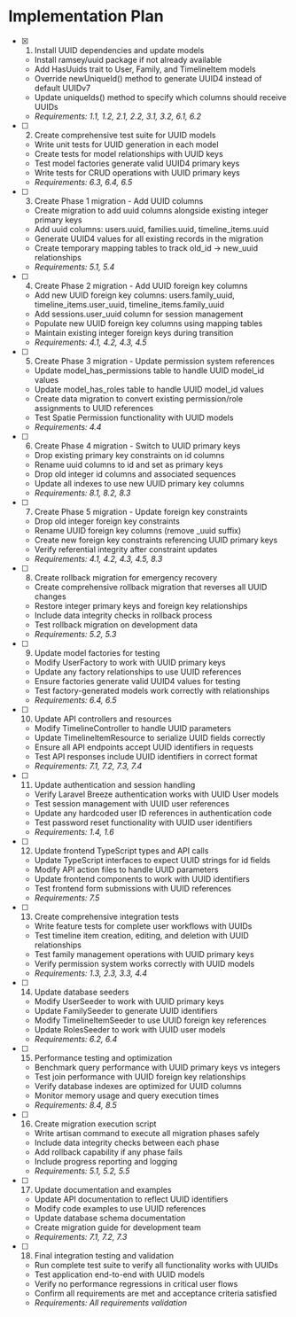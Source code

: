 # Implementation Plan

- [x] 1. Install UUID dependencies and update models
  - Install ramsey/uuid package if not already available
  - Add HasUuids trait to User, Family, and TimelineItem models
  - Override newUniqueId() method to generate UUID4 instead of default UUIDv7
  - Update uniqueIds() method to specify which columns should receive UUIDs
  - _Requirements: 1.1, 1.2, 2.1, 2.2, 3.1, 3.2, 6.1, 6.2_

- [ ] 2. Create comprehensive test suite for UUID models
  - Write unit tests for UUID generation in each model
  - Create tests for model relationships with UUID keys
  - Test model factories generate valid UUID4 primary keys
  - Write tests for CRUD operations with UUID primary keys
  - _Requirements: 6.3, 6.4, 6.5_

- [ ] 3. Create Phase 1 migration - Add UUID columns
  - Create migration to add uuid columns alongside existing integer primary keys
  - Add uuid columns: users.uuid, families.uuid, timeline_items.uuid
  - Generate UUID4 values for all existing records in the migration
  - Create temporary mapping tables to track old_id → new_uuid relationships
  - _Requirements: 5.1, 5.4_

- [ ] 4. Create Phase 2 migration - Add UUID foreign key columns
  - Add new UUID foreign key columns: users.family_uuid, timeline_items.user_uuid, timeline_items.family_uuid
  - Add sessions.user_uuid column for session management
  - Populate new UUID foreign key columns using mapping tables
  - Maintain existing integer foreign keys during transition
  - _Requirements: 4.1, 4.2, 4.3, 4.5_

- [ ] 5. Create Phase 3 migration - Update permission system references
  - Update model_has_permissions table to handle UUID model_id values
  - Update model_has_roles table to handle UUID model_id values
  - Create data migration to convert existing permission/role assignments to UUID references
  - Test Spatie Permission functionality with UUID models
  - _Requirements: 4.4_

- [ ] 6. Create Phase 4 migration - Switch to UUID primary keys
  - Drop existing primary key constraints on id columns
  - Rename uuid columns to id and set as primary keys
  - Drop old integer id columns and associated sequences
  - Update all indexes to use new UUID primary key columns
  - _Requirements: 8.1, 8.2, 8.3_

- [ ] 7. Create Phase 5 migration - Update foreign key constraints
  - Drop old integer foreign key constraints
  - Rename UUID foreign key columns (remove _uuid suffix)
  - Create new foreign key constraints referencing UUID primary keys
  - Verify referential integrity after constraint updates
  - _Requirements: 4.1, 4.2, 4.3, 4.5, 8.3_

- [ ] 8. Create rollback migration for emergency recovery
  - Create comprehensive rollback migration that reverses all UUID changes
  - Restore integer primary keys and foreign key relationships
  - Include data integrity checks in rollback process
  - Test rollback migration on development data
  - _Requirements: 5.2, 5.3_

- [ ] 9. Update model factories for testing
  - Modify UserFactory to work with UUID primary keys
  - Update any factory relationships to use UUID references
  - Ensure factories generate valid UUID4 values for testing
  - Test factory-generated models work correctly with relationships
  - _Requirements: 6.4, 6.5_

- [ ] 10. Update API controllers and resources
  - Modify TimelineController to handle UUID parameters
  - Update TimelineItemResource to serialize UUID fields correctly
  - Ensure all API endpoints accept UUID identifiers in requests
  - Test API responses include UUID identifiers in correct format
  - _Requirements: 7.1, 7.2, 7.3, 7.4_

- [ ] 11. Update authentication and session handling
  - Verify Laravel Breeze authentication works with UUID User models
  - Test session management with UUID user references
  - Update any hardcoded user ID references in authentication code
  - Test password reset functionality with UUID user identifiers
  - _Requirements: 1.4, 1.6_

- [ ] 12. Update frontend TypeScript types and API calls
  - Update TypeScript interfaces to expect UUID strings for id fields
  - Modify API action files to handle UUID parameters
  - Update frontend components to work with UUID identifiers
  - Test frontend form submissions with UUID references
  - _Requirements: 7.5_

- [ ] 13. Create comprehensive integration tests
  - Write feature tests for complete user workflows with UUIDs
  - Test timeline item creation, editing, and deletion with UUID relationships
  - Test family management operations with UUID primary keys
  - Verify permission system works correctly with UUID models
  - _Requirements: 1.3, 2.3, 3.3, 4.4_

- [ ] 14. Update database seeders
  - Modify UserSeeder to work with UUID primary keys
  - Update FamilySeeder to generate UUID identifiers
  - Modify TimelineItemSeeder to use UUID foreign key references
  - Update RolesSeeder to work with UUID user models
  - _Requirements: 6.2, 6.4_

- [ ] 15. Performance testing and optimization
  - Benchmark query performance with UUID primary keys vs integers
  - Test join performance with UUID foreign key relationships
  - Verify database indexes are optimized for UUID columns
  - Monitor memory usage and query execution times
  - _Requirements: 8.4, 8.5_

- [ ] 16. Create migration execution script
  - Write artisan command to execute all migration phases safely
  - Include data integrity checks between each phase
  - Add rollback capability if any phase fails
  - Include progress reporting and logging
  - _Requirements: 5.1, 5.2, 5.5_

- [ ] 17. Update documentation and examples
  - Update API documentation to reflect UUID identifiers
  - Modify code examples to use UUID references
  - Update database schema documentation
  - Create migration guide for development team
  - _Requirements: 7.1, 7.2, 7.3_

- [ ] 18. Final integration testing and validation
  - Run complete test suite to verify all functionality works with UUIDs
  - Test application end-to-end with UUID models
  - Verify no performance regressions in critical user flows
  - Confirm all requirements are met and acceptance criteria satisfied
  - _Requirements: All requirements validation_